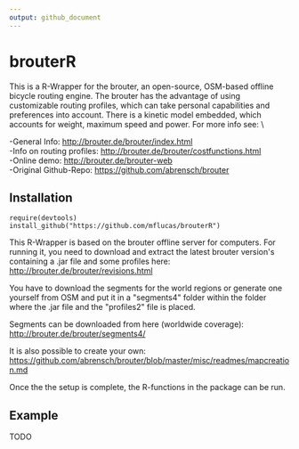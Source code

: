 ```yaml
---
output: github_document
---
```


<!-- README.md is generated from README.Rmd. Please edit that file -->

# brouterR


This is a R-Wrapper for the brouter, an open-source, OSM-based offline bicycle routing engine. The brouter has the advantage of using customizable routing profiles, which can take personal capabilities and preferences into account. There is a kinetic model embedded, which accounts for weight, maximum speed and power. For more info see: \  

-General Info: http://brouter.de/brouter/index.html  
-Info on routing profiles: http://brouter.de/brouter/costfunctions.html    
-Online demo: http://brouter.de/brouter-web   
-Original Github-Repo: https://github.com/abrensch/brouter  


## Installation
```{r example, results = FALSE,message=FALSE, warning=FALSE}
require(devtools)
install_github("https://github.com/mflucas/brouterR")
```

This R-Wrapper is based on the brouter offline server for computers. For running it, you need to download and extract the latest brouter version's containing a .jar file and some profiles here: http://brouter.de/brouter/revisions.html   

You have to download the segments for the world regions or generate one yourself from OSM and put it in a "segments4" folder within the folder where the .jar file and the "profiles2" file is placed. 

Segments can be downloaded from here (worldwide coverage): http://brouter.de/brouter/segments4/    

It is also possible to create your own: https://github.com/abrensch/brouter/blob/master/misc/readmes/mapcreation.md    

Once the the setup is complete, the R-functions in the package can be run. 


## Example


TODO
